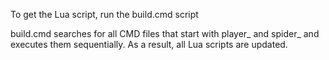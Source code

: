 To get the Lua script, run the build.cmd script

build.cmd searches for all CMD files that start with player_ and spider_ and executes them sequentially. As a result, all Lua scripts are updated.
